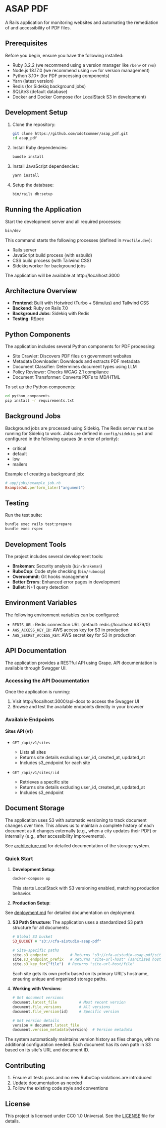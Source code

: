 # ASAP PDF

A Rails application for monitoring websites and automating the remediation of and accessibility of PDF files.

## Prerequisites

Before you begin, ensure you have the following installed:

* Ruby 3.2.2 (we recommend using a version manager like `rbenv` or `rvm`)
* Node.js 18.17.0 (we recommend using `nvm` for version management)
* Python 3.10+ (for PDF processing components)
* Yarn (latest version)
* Redis (for Sidekiq background jobs)
* SQLite3 (default database)
* Docker and Docker Compose (for LocalStack S3 in development)

## Development Setup

1. Clone the repository:
   ```bash
   git clone https://github.com/xdotcommer/asap_pdf.git
   cd asap_pdf
   ```

2. Install Ruby dependencies:
   ```bash
   bundle install
   ```

3. Install JavaScript dependencies:
   ```bash
   yarn install
   ```

4. Setup the database:
   ```bash
   bin/rails db:setup
   ```

## Running the Application

Start the development server and all required processes:
```bash
bin/dev
```

This command starts the following processes (defined in `Procfile.dev`):
- Rails server
- JavaScript build process (with esbuild)
- CSS build process (with Tailwind CSS)
- Sidekiq worker for background jobs

The application will be available at http://localhost:3000

## Architecture Overview

- **Frontend**: Built with Hotwired (Turbo + Stimulus) and Tailwind CSS
- **Backend**: Ruby on Rails 7.0
- **Background Jobs**: Sidekiq with Redis
- **Testing**: RSpec

## Python Components

The application includes several Python components for PDF processing:

- Site Crawler: Discovers PDF files on government websites
- Metadata Downloader: Downloads and extracts PDF metadata
- Document Classifier: Determines document types using LLM
- Policy Reviewer: Checks WCAG 2.1 compliance
- Document Transformer: Converts PDFs to MD/HTML

To set up the Python components:

```bash
cd python_components
pip install -r requirements.txt
```

## Background Jobs

Background jobs are processed using Sidekiq. The Redis server must be running for Sidekiq to work. Jobs are defined in `config/sidekiq.yml` and configured in the following queues (in order of priority):
- critical
- default
- low
- mailers

Example of creating a background job:
```ruby
# app/jobs/example_job.rb
ExampleJob.perform_later("argument")
```

## Testing

Run the test suite:
```bash
bundle exec rails test:prepare
bundle exec rspec
```

## Development Tools

The project includes several development tools:

- **Brakeman**: Security analysis (`bin/brakeman`)
- **RuboCop**: Code style checking (`bin/rubocop`)
- **Overcommit**: Git hooks management
- **Better Errors**: Enhanced error pages in development
- **Bullet**: N+1 query detection

## Environment Variables

The following environment variables can be configured:

- `REDIS_URL`: Redis connection URL (default: redis://localhost:6379/0)
- `AWS_ACCESS_KEY_ID`: AWS access key for S3 in production
- `AWS_SECRET_ACCESS_KEY`: AWS secret key for S3 in production

## API Documentation

The application provides a RESTful API using Grape. API documentation is available through Swagger UI.

### Accessing the API Documentation

Once the application is running:
1. Visit http://localhost:3000/api-docs to access the Swagger UI
2. Browse and test the available endpoints directly in your browser

### Available Endpoints

#### Sites API (v1)

- `GET /api/v1/sites`
  - Lists all sites
  - Returns site details excluding user_id, created_at, updated_at
  - Includes s3_endpoint for each site

- `GET /api/v1/sites/:id`
  - Retrieves a specific site
  - Returns site details excluding user_id, created_at, updated_at
  - Includes s3_endpoint

## Document Storage

The application uses S3 with automatic versioning to track document changes over time. This allows us to maintain a complete history of each document as it changes externally (e.g., when a city updates their PDF) or internally (e.g., after accessibility improvements).

See [architecture.md](docs/architecture.md#document-storage-and-versioning) for detailed documentation of the storage system.

### Quick Start

1. **Development Setup**:
   ```bash
   docker-compose up
   ```
   This starts LocalStack with S3 versioning enabled, matching production behavior.

2. **Production Setup**:

  See [deployment.md](docs/deployment.md) for detailed documentation on deployment.

3. **S3 Path Structure**:
   The application uses a standardized S3 path structure for all documents:
   ```ruby
   # Global S3 bucket
   S3_BUCKET = "s3://cfa-aistudio-asap-pdf"

   # Site-specific paths
   site.s3_endpoint          # Returns "s3://cfa-aistudio-asap-pdf/site-url-host"
   site.s3_endpoint_prefix   # Returns "site-url-host" (sanitized hostname)
   site.s3_key_for("file")  # Returns "site-url-host/file"
   ```
   Each site gets its own prefix based on its primary URL's hostname, ensuring
   unique and organized storage paths.

4. **Working with Versions**:
   ```ruby
   # Get document versions
   document.latest_file          # Most recent version
   document.file_versions        # All versions
   document.file_version(id)     # Specific version

   # Get version details
   version = document.latest_file
   document.version_metadata(version)  # Version metadata
   ```

The system automatically maintains version history as files change, with no additional configuration needed. Each document has its own path in S3 based on its site's URL and document ID.

## Contributing

1. Ensure all tests pass and no new RuboCop violations are introduced
2. Update documentation as needed
3. Follow the existing code style and conventions

## License

This project is licensed under CC0 1.0 Universal. See the [LICENSE](LICENSE) file for details.
